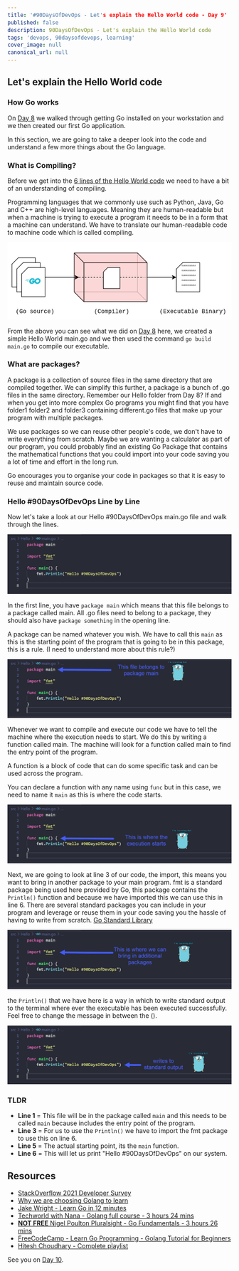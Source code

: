 ```yaml
---
title: '#90DaysOfDevOps - Let's explain the Hello World code - Day 9'
published: false
description: 90DaysOfDevOps - Let's explain the Hello World code
tags: 'devops, 90daysofdevops, learning'
cover_image: null
canonical_url: null
---
```

## Let's explain the Hello World code

### How Go works 

On [Day 8](day08.md) we walked through getting Go installed on your workstation and we then created our first Go application. 
 
In this section, we are going to take a deeper look into the code and understand a few more things about the Go language. 

### What is Compiling?
Before we get into the [6 lines of the Hello World code](Go/hello.go) we need to have a bit of an understanding of compiling.

Programming languages that we commonly use such as Python, Java, Go and C++ are high-level languages. Meaning they are human-readable but when a machine is trying to execute a program it needs to be in a form that a machine can understand. We have to translate our human-readable code to machine code which is called compiling. 

![](Images/Day9_Go1.png)

From the above you can see what we did on [Day 8](day08.md) here, we created a simple Hello World main.go and we then used the command `go build main.go` to compile our executable. 

### What are packages?
A package is a collection of source files in the same directory that are compiled together. We can simplify this further, a package is a bunch of .go files in the same directory. Remember our Hello folder from Day 8? If and when you get into more complex Go programs you might find that you have folder1 folder2 and folder3 containing different.go files that make up your program with multiple packages. 

We use packages so we can reuse other people's code, we don't have to write everything from scratch. Maybe we are wanting a calculator as part of our program, you could probably find an existing Go Package that contains the mathematical functions that you could import into your code saving you a lot of time and effort in the long run.  

Go encourages you to organise your code in packages so that it is easy to reuse and maintain source code. 

### Hello #90DaysOfDevOps Line by Line 
Now let's take a look at our Hello #90DaysOfDevOps main.go file and walk through the lines. 

![](Images/Day9_Go2.png)

In the first line, you have `package main` which means that this file belongs to a package called main. All .go files need to belong to a package, they should also have `package something` in the opening line. 

A package can be named whatever you wish. We have to call this `main` as this is the starting point of the program that is going to be in this package, this is a rule. (I need to understand more about this rule?)    

![](Images/Day9_Go3.png)

Whenever we want to compile and execute our code we have to tell the machine where the execution needs to start. We do this by writing a function called main. The machine will look for a function called main to find the entry point of the program. 

A function is a block of code that can do some specific task and can be used across the program. 

You can declare a function with any name using `func` but in this case, we need to name it `main` as this is where the code starts. 

![](Images/Day9_Go4.png)

Next, we are going to look at line 3 of our code, the import, this means you want to bring in another package to your main program. fmt is a standard package being used here provided by Go, this package contains the `Println()` function and because we have imported this we can use this in line 6. There are several standard packages you can include in your program and leverage or reuse them in your code saving you the hassle of having to write from scratch. [Go Standard Library](https://pkg.go.dev/std)

![](Images/Day9_Go5.png)

the `Println()` that we have here is a way in which to write standard output to the terminal where ever the executable has been executed successfully. Feel free to change the message in between the (). 

![](Images/Day9_Go6.png)

### TLDR

- **Line 1** = This file will be in the package called `main` and this needs to be called `main` because includes the entry point of the program. 
- **Line 3** = For us to use the `Println()` we have to import the fmt package to use this on line 6. 
- **Line 5** = The actual starting point, its the `main` function. 
- **Line 6** = This will let us print "Hello #90DaysOfDevOps" on our system. 

## Resources

- [StackOverflow 2021 Developer Survey](https://insights.stackoverflow.com/survey/2021)
- [Why we are choosing Golang to learn](https://www.youtube.com/watch?v=7pLqIIAqZD4&t=9s)
- [Jake Wright - Learn Go in 12 minutes](https://www.youtube.com/watch?v=C8LgvuEBraI&t=312s) 
- [Techworld with Nana - Golang full course - 3 hours 24 mins](https://www.youtube.com/watch?v=yyUHQIec83I) 
- [**NOT FREE** Nigel Poulton Pluralsight - Go Fundamentals - 3 hours 26 mins](https://www.pluralsight.com/courses/go-fundamentals) 
- [FreeCodeCamp -  Learn Go Programming - Golang Tutorial for Beginners](https://www.youtube.com/watch?v=YS4e4q9oBaU&t=1025s) 
- [Hitesh Choudhary - Complete playlist](https://www.youtube.com/playlist?list=PLRAV69dS1uWSR89FRQGZ6q9BR2b44Tr9N) 

See you on [Day 10](day10.md).
